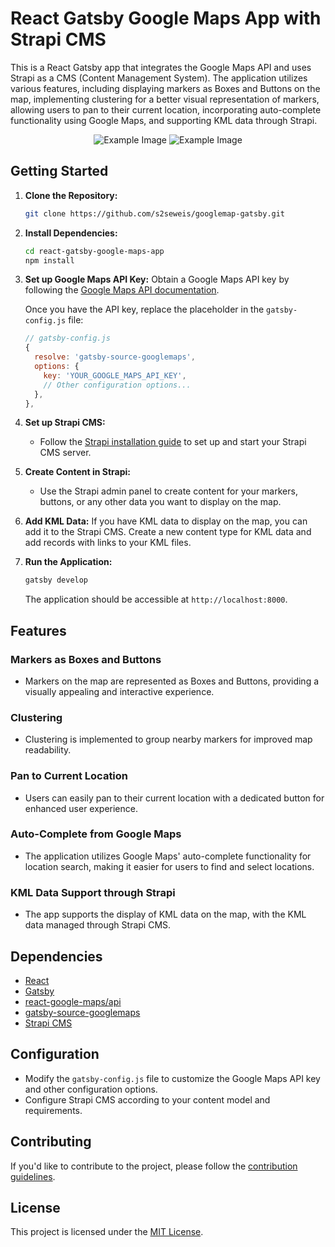 # React Gatsby Google Maps App with Strapi CMS

This is a React Gatsby app that integrates the Google Maps API and uses Strapi as a CMS (Content Management System). The application utilizes various features, including displaying markers as Boxes and Buttons on the map, implementing clustering for a better visual representation of markers, allowing users to pan to their current location, incorporating auto-complete functionality using Google Maps, and supporting KML data through Strapi.

<div align="center">
<img src="assets/gmap-1" alt="Example Image">
<img src="assets/gmap-2" alt="Example Image">
</div>

## Getting Started

1. **Clone the Repository:**
   ```bash
   git clone https://github.com/s2seweis/googlemap-gatsby.git
   ```

2. **Install Dependencies:**
   ```bash
   cd react-gatsby-google-maps-app
   npm install
   ```

3. **Set up Google Maps API Key:**
   Obtain a Google Maps API key by following the [Google Maps API documentation](https://developers.google.com/maps/documentation/javascript/get-api-key).

   Once you have the API key, replace the placeholder in the `gatsby-config.js` file:
   ```javascript
   // gatsby-config.js
   {
     resolve: 'gatsby-source-googlemaps',
     options: {
       key: 'YOUR_GOOGLE_MAPS_API_KEY',
       // Other configuration options...
     },
   },
   ```

4. **Set up Strapi CMS:**
   - Follow the [Strapi installation guide](https://strapi.io/documentation/v3.x/getting-started/introduction.html) to set up and start your Strapi CMS server.

5. **Create Content in Strapi:**
   - Use the Strapi admin panel to create content for your markers, buttons, or any other data you want to display on the map.

6. **Add KML Data:**
   If you have KML data to display on the map, you can add it to the Strapi CMS. Create a new content type for KML data and add records with links to your KML files.

7. **Run the Application:**
   ```bash
   gatsby develop
   ```

   The application should be accessible at `http://localhost:8000`.

## Features

### Markers as Boxes and Buttons
- Markers on the map are represented as Boxes and Buttons, providing a visually appealing and interactive experience.

### Clustering
- Clustering is implemented to group nearby markers for improved map readability.

### Pan to Current Location
- Users can easily pan to their current location with a dedicated button for enhanced user experience.

### Auto-Complete from Google Maps
- The application utilizes Google Maps' auto-complete functionality for location search, making it easier for users to find and select locations.

### KML Data Support through Strapi
- The app supports the display of KML data on the map, with the KML data managed through Strapi CMS.

## Dependencies

- [React](https://reactjs.org/)
- [Gatsby](https://www.gatsbyjs.com/)
- [react-google-maps/api](https://www.npmjs.com/package/@react-google-maps/api)
- [gatsby-source-googlemaps](https://www.npmjs.com/package/gatsby-source-googlemaps)
- [Strapi CMS](https://strapi.io/)

## Configuration

- Modify the `gatsby-config.js` file to customize the Google Maps API key and other configuration options.
- Configure Strapi CMS according to your content model and requirements.

## Contributing

If you'd like to contribute to the project, please follow the [contribution guidelines](CONTRIBUTING.md).

## License

This project is licensed under the [MIT License](LICENSE.md).